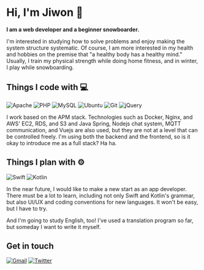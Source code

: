 # Hi, I'm Jiwon 👋

__I am a web developer and a beginner snowboarder.__

I'm interested in studying how to solve problems and enjoy making the system structure systematic.
Of course, I am more interested in my health and hobbies on the premise that "a healthy body has a healthy mind."
Usually, I train my physical strength while doing home fitness, and in winter, I play while snowboarding.

## Things I code with 💻

![Apache](https://img.shields.io/badge/apache-%23D42029.svg?style=for-the-badge&logo=apache&logoColor=white)
![PHP](https://img.shields.io/badge/php-%23777BB4.svg?style=for-the-badge&logo=php&logoColor=white)
![MySQL](https://img.shields.io/badge/mysql-%2300f.svg?style=for-the-badge&logo=mysql&logoColor=white)
![Ubuntu](https://img.shields.io/badge/Ubuntu-E95420?style=for-the-badge&logo=ubuntu&logoColor=white)
![Git](https://img.shields.io/badge/git-%23F05033.svg?style=for-the-badge&logo=git&logoColor=white)
![jQuery](https://img.shields.io/badge/jquery-%230769AD.svg?style=for-the-badge&logo=jquery&logoColor=white)

I work based on the APM stack. Technologies such as Docker, Nginx, and AWS' EC2, RDS, and S3 and Java Spring, Nodejs chat system, MQTT communication, and Vuejs are also used, but they are not at a level that can be controlled freely.
I'm using both the backend and the frontend, so is it okay to introduce me as a full stack? Ha ha.

## Things I plan with ⚙

![Swift](https://img.shields.io/badge/swift-F54A2A?style=for-the-badge&logo=swift&logoColor=white)
![Kotlin](https://img.shields.io/badge/kotlin-%230095D5.svg?style=for-the-badge&logo=kotlin&logoColor=white)

In the near future, I would like to make a new start as an app developer. There must be a lot to learn, including not only Swift and Kotlin's grammar, but also UI/UX and coding conventions for new languages.
It won't be easy, but I have to try.

And I'm going to study English, too!
I've used a translation program so far, but someday I want to write it myself.

## Get in touch

[![Gmail](https://img.shields.io/badge/Gmail-D14836?style=for-the-badge&logo=gmail&logoColor=white)](mailto:skieae@gmail.com "Send mail skieae@")
[![Twitter](https://img.shields.io/badge/skieae-%231DA1F2.svg?style=for-the-badge&logo=Twitter&logoColor=white)](https://twitter.com/skieae "Go to @skieae")
